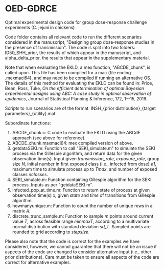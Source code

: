 # OED-GDRCE
Optimal experimental design code for group dose-response challenge experiments (C. jejuni in chickens)

Code folder contains all relevant code to run the different scenarios considered in the manuscript, "Designing group dose-response studies in the presence of transmission". The code is split into two folders: ID50_SHH_prior, the results of which appear in the manuscript, and alpha_delta_prior, the results that appear in the supplementary material.

Note that when evaluating the EKLD, a mex function, "ABCDE\_chunk", is called upon. This file has been compiled for a mac (file ending .mexmaci64), and may need to be compiled if running an alternative OS. The details of this method for evaluating the EKLD can be found in: Price, Bean, Ross, Tuke, _On the efficient determination of optimal Bayesian experimental designs using ABC: A case study in optimal observation of epidemics_, Journal of Statistical Planning & Inference, 172, 1--15, 2016.

Scripts to run scenarios are of the format: INSH\_{prior distribution}\_{target parameters}\_{utility}.mat


Subordinate functions: 
1. ABCDE\_chunk.c: C code to evaluate the EKLD using the ABCdE approach (see above for reference).
2. ABCDE\_chunk.maxmaci64: mex compiled version of above.
3. getdataSEKI.m: Function to call "SEKI\_simulate.m" to simulate the SEKI process via the Gillespie algorithm, and return data for the given observation time(s). Input given _transmission\_rate_, _exposure\_rate_, group size _N_, initial number in first exposed class (i.e., infected from dose) _e1_, maximum time to simulate process up to _Tmax_,  and number of exposed classes _nclasses_.
4. SEKI\_simulate.m: Function containing Gillespie algorithm for the SEKI process. Inputs as per "getdataSEKI.m".
5. infected\_pop\_at\_time.m: Function to return state of process at given observation time(s) _x_, given _state_ and _time_ of transitions from Gillespie algorithm.
6. howmanyunique.m: Function to count the number of unique rows in a matrix _A_.
7. discrete\_trunc\_sample.m: Function to sample _m_ points around current value _T_, across feasible range _minmaxT_, according to a multivariate normal distribution with standard deviation _sd\_T_. Sampled points are rounded to grid according to _stepsize_.



Please also note that the code is correct for the examples we have considered, however, we cannot guarantee that there will not be an issue if aspects of the code are changed to consider alternative input (i.e., other prior distributions). Care must be taken to ensure all aspects of the code are correct for alternative examples.
